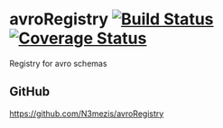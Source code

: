 # avroRegistry [![Build Status](https://travis-ci.org/N3mezis/avroRegistry.svg?branch=master)](https://travis-ci.org/N3mezis/avroRegistry)[![Coverage Status](https://coveralls.io/repos/github/N3mezis/avroRegistry/badge.svg?branch=master)](https://coveralls.io/github/N3mezis/avroRegistry?branch=master)
Registry for avro schemas


## GitHub

https://github.com/N3mezis/avroRegistry